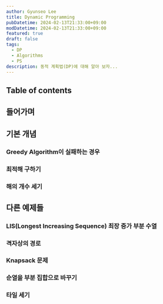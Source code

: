 ```yaml
---
author: Gyunseo Lee
title: Dynamic Programming
pubDatetime: 2024-02-13T21:33:00+09:00
modDatetime: 2024-02-13T21:33:00+09:00
featured: true
draft: false
tags:
  - DP
  - Algorithms
  - PS
description: 동적 계획법(DP)에 대해 알아 보자...
---
```


## Table of contents

## 들어가며

## 기본 개념

### Greedy Algorithm이 실패하는 경우

### 최적해 구하기

### 해의 개수 세기

## 다른 예제들

### LIS(Longest Increasing Sequence) 최장 증가 부분 수열

### 격자상의 경로

### Knapsack 문제

### 순열을 부분 집합으로 바꾸기

### 타일 세기
